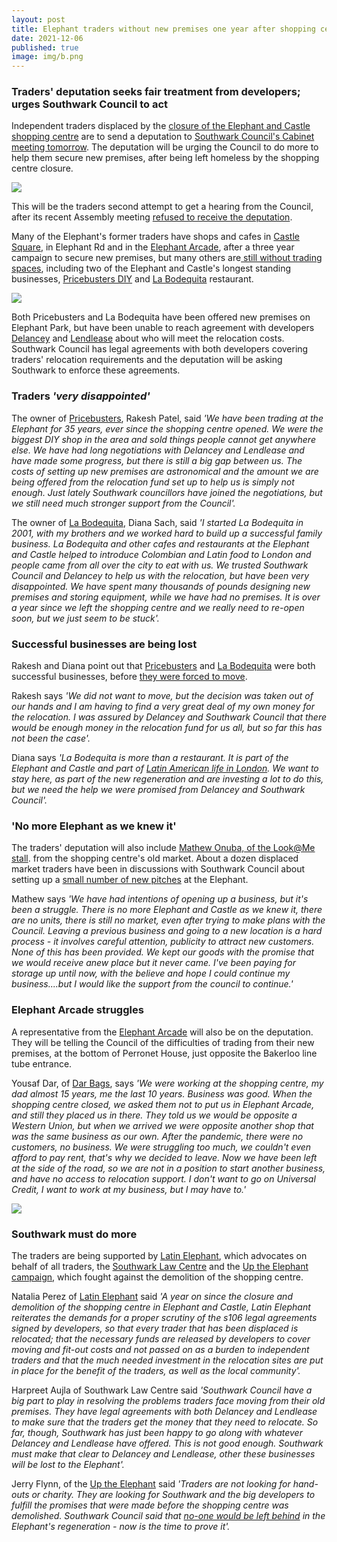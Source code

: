```yaml
---
layout: post
title: Elephant traders without new premises one year after shopping centre closes
date: 2021-12-06
published: true
image: img/b.png
---
```

### Traders' deputation seeks fair treatment from developers; urges Southwark Council to act

Independent traders displaced by the [closure of the Elephant and Castle shopping centre](https://www.london-se1.co.uk/news/view/10407) are to send a deputation to [Southwark Council's Cabinet meeting tomorrow](https://moderngov.southwark.gov.uk/ieListDocuments.aspx?CId=302&MId=7017&Ver=4). The deputation will be urging the Council to do more to help them secure new premises, after being left homeless by the shopping centre closure.

![](https://35percent.org/img/scdemo.jpg)

This will be the traders second attempt to get a hearing from the Council, after its recent Assembly meeting [refused to receive the deputation](https://www.southwarknews.co.uk/news/its-ironic-southwark-group-representing-tens-of-thousands-of-people-denied-chance-to-tell-councillors-about-residents-concerns-about-infill-consultation/).

Many of the Elephant's former traders have shops and cafes in [Castle Square](https://www.castlesquarelondon.com/), in Elephant Rd and in the [Elephant Arcade](https://www.elephantarcade.com/), after a three year campaign to secure new premises, but many others are[ still without trading spaces](https://www.35percent.org/elephant-traders-still-homeless/), including two of the Elephant and Castle's longest standing businesses, [Pricebusters DIY](https://www.southwarknews.co.uk/news/popular-diy-shop-elephant-castle-shopping-centre-gets-lease-extended-3-months/) and [La Bodequita](https://www.elephantandcastle.org.uk/about-elephant-and-castle/la-bodeguita/) restaurant.

![](https://35percent.org/img/bodeguitap.jpg)

Both Pricebusters and La Bodequita have been offered new premises on Elephant Park, but have been unable to reach agreement with developers [Delancey](https://www.delancey.com/elephant-and-castle-redevelopment.html) and [Lendlease](https://www.elephantpark.co.uk/about-elephant-park/lendlease/) about who will meet the relocation costs.  Southwark Council has legal agreements with both developers covering traders' relocation requirements and the deputation will be asking Southwark to enforce these agreements.

### Traders *'very disappointed'*

The owner of [Pricebusters](https://www.southwarknews.co.uk/news/popular-diy-shop-elephant-castle-shopping-centre-gets-lease-extended-3-months/), Rakesh Patel, said *'We have been trading at the Elephant for 35 years, ever since the shopping centre opened.  We were the biggest DIY shop in the area and sold things people cannot get anywhere else.  We have had long negotiations with Delancey and Lendlease and have made some progress, but there is still a big gap between us.  The costs of setting up new premises are astronomical and the amount we are being offered from the relocation fund set up to help us is simply not enough.  Just lately Southwark councillors have joined the negotiations, but we still need much stronger support from the Council'.*

The owner of [La Bodequita](https://www.elephantandcastle.org.uk/about-elephant-and-castle/la-bodeguita/), Diana Sach, said *'I started La Bodequita in 2001, with my brothers and we worked hard to build up a successful family business.  La Bodequita and other cafes and restaurants at the Elephant and Castle helped to introduce Colombian and Latin food to London and people came from all over the city to eat with us.  We trusted Southwark Council and Delancey to help us with the relocation, but have been very disappointed.  We have spent many thousands of pounds designing new premises and storing equipment, while we have had no premises.  It is over a year since we left the shopping centre and we really need to re-open soon, but we just seem to be stuck'.*

### Successful businesses are being lost

Rakesh and Diana point out that [Pricebusters](https://www.southwarknews.co.uk/news/popular-diy-shop-elephant-castle-shopping-centre-gets-lease-extended-3-months/) and [La Bodequita](https://www.elephantandcastle.org.uk/about-elephant-and-castle/la-bodeguita/) were both successful businesses, before [they were forced to move](https://www.35percent.org/shopping-centre-closes-but-campaign-for-traders-continues/).

Rakesh says *'We did not want to move, but the decision was taken out of our hands and I am having to find a very great deal of my own money for the relocation.  I was assured by Delancey and Southwark Council that there would be enough money in the relocation fund for us all, but so far this has not been the case'.*

Diana says *'La Bodequita is more than a restaurant.  It is part of the Elephant and Castle and part of [Latin American life in London](https://www.trustforlondon.org.uk/publications/no-longer-invisible-latin-american-community-london/).  We want to stay here, as part of the new regeneration and are investing a lot to do this, but we need the help we were promised from Delancey and Southwark Council'.*

### 'No more Elephant as we knew it'

The traders' deputation will also include [Mathew Onuba, of the Look@Me stall](https://latinelephant.org/displaced-traders-with-no-relocation/#Onubas). from the shopping centre's old market.  About a dozen displaced market traders have been in discussions with Southwark Council about setting up a [small number of new pitches](https://www.35percent.org/shopping-centre-traders-propose-new-stalls-for-the-elephant/) at the Elephant.

Mathew says *'We have had intentions of opening up a business, but it's been a struggle.  There is no more Elephant and Castle as we knew it, there are no units, there is still no market, even after trying to make plans with the Council.  Leaving a previous business and going to a new location is a hard process - it involves careful attention, publicity to attract new customers.  None of this has been provided.  We kept our goods with the promise that we would receive anew place but it never came.  I've been paying for storage up until now, with the believe and hope I could continue my business....but I would like the support from the council to continue.'*

### Elephant Arcade struggles

A representative from the [Elephant Arcade](https://www.elephantandcastle.org.uk/wp-content/uploads/2020/10/ElephantArcadeC.pdf) will also be on the deputation.  They will be telling the Council of the difficulties of trading from their new premises, at the bottom of Perronet House, just opposite the Bakerloo line tube entrance.

Yousaf Dar, of [Dar Bags](https://www.elephantandcastle.org.uk/wp-content/uploads/2020/10/ElephantArcadeC.pdf), says *'We were working at the shopping centre, my dad almost 15 years, me the last 10 years.  Business was good.  When the shopping centre closed, we asked them not to put us in Elephant Arcade, and still they placed us in there.  They told us we would be opposite a Western Union, but when we arrived we were opposite another shop that was the same business as our own.  After the pandemic, there were no customers, no business.  We were struggling too much, we couldn't even afford to pay rent, that's why we decided to leave. Now we have been left at the side of the road, so we are not in a position to start another business, and have no access to relocation support.  I don't want to go on Universal Credit, I want to work at my business, but I may have to.'*

![](https://35percent.org/img/dar.png)

### Southwark must do more

The traders are being supported by [Latin Elephant](https://latinelephant.org/), which advocates on behalf of all traders, the [Southwark Law Centre](https://www.southwarklawcentre.org.uk/) and the [Up the Elephant campaign](https://twitter.com/uptheelephant_), which fought against the demolition of the shopping centre.

Natalia Perez of [Latin Elephant](https://latinelephant.org/displaced-traders-with-no-relocation/#Onubas) said *'A year on since the closure and demolition of the shopping centre in Elephant and Castle, Latin Elephant reiterates the demands for a proper scrutiny of the s106 legal agreements signed by developers, so that every trader that has been displaced is relocated; that the necessary funds are released by developers to cover moving and fit-out costs and not passed on as a burden to independent traders and that the much needed investment in the relocation sites are put in place for the benefit of the traders, as well as the local community'.*

Harpreet Aujla of Southwark Law Centre said *'Southwark Council have a big part to play in resolving the problems traders face moving from their old premises.  They have legal agreements with both Delancey and Lendlease to make sure that the traders get the money that they need to relocate.  So far, though, Southwark has just been happy to go along with whatever Delancey and Lendlease have offered.  This is not good enough.  Southwark must make that clear to Delancey and Lendlease, other these businesses will be lost to the Elephant'.*

Jerry Flynn, of the [Up the Elephant](https://twitter.com/SouthwarkNotes/status/1461854475703009288) said *'Traders are not looking for hand-outs or charity.  They are looking for Southwark and the big developers to fulfill the promises that were made before the shopping centre was demolished.  Southwark Council said that [no-one would be left behind](https://southwarkawards.co.uk/redevelopment-of-elephant-and-castle-shopping-centre-moves-forward/) in the Elephant's regeneration - now is the time to  prove it'.*
